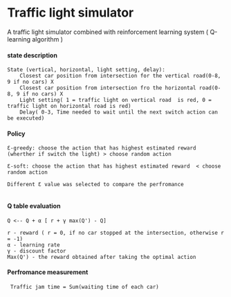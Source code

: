 # Traffic light simulator

A traffic light simulator combined with reinforcement learning system ( Q-learning algorithm )

#### state description

  ```
  State (vertical, horizontal, light setting, delay):
      Closest car position from intersection for the vertical road(0-8, 9 if no cars) X
      Closest car position from intersection fro the horizontal road(0-8, 9 if no cars) X
      Light setting( 1 = traffic light on vertical road  is red, 0 = traffic light on horizontal road is red)
      Delay( 0-3, Time needed to wait until the next switch action can be executed)
  ```
  
#### Policy

``` 
Ɛ-greedy: choose the action that has highest estimated reward (wherther if switch the light) > choose random action
  
Ɛ-soft: choose the action that has highest estimated reward  < choose random action
  
Different Ɛ value was selected to compare the perfromance  
  
  ```
  
#### Q table evaluation

 ```
 Q <-- Q + α [ r + γ max(Q') - Q]
 
 r - reward ( r = 0, if no car stopped at the intersection, otherwise r = -1) 
 α - learning rate
 γ - discount factor
 Max(Q') - the reward obtained after taking the optimal action
 
 ```
 
 #### Perfromance measurement
 
 ```
  Traffic jam time = Sum(waiting time of each car)
  
  ```
  
  

